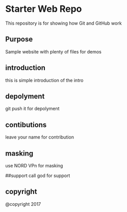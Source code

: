 # Starter Web Repo

This repository is for showing how Git and GitHub work

## Purpose

Sample website with plenty of files for demos

## introduction
 this is simple introduction of the intro

## depolyment 
  git push it for depolyment

## contibutions
 leave your name for contribution


## masking
 use NORD VPn for masking

##support
 call god for support

## copyright
 @copyright 2017